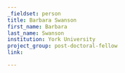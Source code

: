 ```yaml
---
_fieldset: person
title: Barbara Swanson
first_name: Barbara
last_name: Swanson
institution: York University
project_group: post-doctoral-fellow
link: 

---
```

